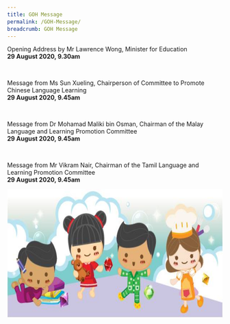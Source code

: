 ```yaml
---
title: GOH Message
permalink: /GOH-Message/
breadcrumb: GOH Message
---
```

<p>Opening Address by Mr Lawrence Wong, Minister for Education
<br/>
  <strong>29 August 2020, 9.30am
</strong></p>
  <br/>
<p>Message from Ms Sun Xueling, Chairperson of Committee to Promote Chinese Language Learning 
<br/>
  <strong>29 August 2020, 9.45am
</strong></p>
   <br/>
<p>Message from Dr Mohamad Maliki bin Osman, Chairman of the Malay Language and Learning Promotion Committee
<br/>
  <strong>29 August 2020, 9.45am
</strong></p>
   <br/>
<p>Message from Mr Vikram Nair, Chairman of the Tamil Language and Learning Promotion Committee
<br/>
  <strong>29 August 2020, 9.45am
</strong></p>
<div class="image">
  <img src="images/New_footer.jpg" class="Image" width="1000" height="300"></div>
